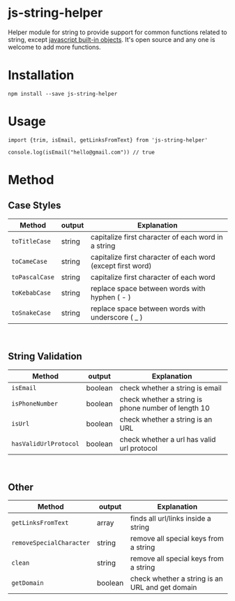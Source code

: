 # js-string-helper

Helper module for string to provide support for common functions related to string, except [javascript built-in objects](https://developer.mozilla.org/en-US/docs/Web/JavaScript/Reference/Global_Objects/String). It's open source and any one is welcome to add more functions.

# Installation
`npm install --save js-string-helper`

# Usage
```
import {trim, isEmail, getLinksFromText} from 'js-string-helper'

console.log(isEmail("hello@gmail.com")) // true

```
# Method
## Case Styles
| Method | output | Explanation
| ------------- | ------------- | ------------- | 
| `toTitleCase`  | string  | capitalize first character of each word in a string
| `toCameCase`  | string  | capitalize first character of each word (except first word)
| `toPascalCase`  | string  | capitalize first character of each word
| `toKebabCase`  | string  | replace space between words with hyphen ( - )
| `toSnakeCase`  | string  | replace space between words with underscore ( _ ) 

&nbsp;
## String Validation
| Method | output | Explanation
| ------------- | ------------- | ------------- |
| `isEmail`  | boolean  | check whether a string is email
| `isPhoneNumber`  | boolean  | check whether a string is phone number of length 10
| `isUrl`  | boolean  | check whether a string is an URL
| `hasValidUrlProtocol`  | boolean  | check whether a url has valid url protocol


&nbsp;
## Other 


| Method | output | Explanation
| ------------- | ------------- | ------------- |
| `getLinksFromText`  | array  | finds all url/links inside a string
| `removeSpecialCharacter`  | string  | remove all special keys from a string
| `clean`  | string  | remove all special keys from a string
| `getDomain`  | boolean  | check whether a string is an URL and get domain

 
  
